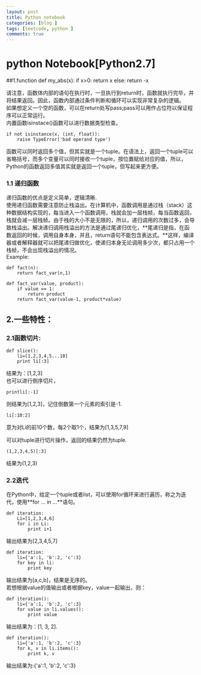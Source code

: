 ```yaml
---
layout: post
title: Python notebook
categories: [blog ]
tags: [leetcode, python ]
comments: true
---
```

# python Notebook[Python2.7]
##1.function
    def my_abs(x):
        if x>0:
            return x
        else:
            return -x
            
请注意，函数体内部的语句在执行时，一旦执行到return时，函数就执行完毕，并将结果返回。因此，函数内部通过条件判断和循环可以实现非常复杂的逻辑。<br/>
如果想定义一个空的函数，可以在return处写pass;pass可以用作占位符以保证程序可以正常运行。<br/>
内置函数isinstace()函数可以进行数据类型检查。     
          
    if not isinstance(x, (int, float)):
        raise TypeError('bad operand type')
函数可以同时返回多个值，但其实就是一个tuple。在语法上，返回一个tuple可以省略括号，而多个变量可以同时接收一个tuple，按位置赋给对应的值，所以，Python的函数返回多值其实就是返回一个tuple，但写起来更方便。<br/>
### 1.1 递归函数
递归函数的优点是定义简单，逻辑清晰.<br/>
使用递归函数需要注意防止栈溢出。在计算机中，函数调用是通过栈（stack）这种数据结构实现的，每当进入一个函数调用，栈就会加一层栈帧，每当函数返回，栈就会减一层栈帧。由于栈的大小不是无限的，所以，递归调用的次数过多，会导致栈溢出。解决递归调用栈溢出的方法是通过尾递归优化，**尾递归是指，在函数返回的时候，调用自身本身，并且，return语句不能包含表达式。**这样，编译器或者解释器就可以把尾递归做优化，使递归本身无论调用多少次，都只占用一个栈帧，不会出现栈溢出的情况。<br/>
Example:
    
    def fact(n):
        return fact_var(n,1)
        
    def fact_var(value, product):
        if value == 1:
            return product 
        return fact_var(value-1, product*value)
        
## 2.一些特性：
### 2.1函数切片:<br/>

    def slice():
        li=[1,2,3,4,5...10]
        print li[:3]
        
结果为：[1,2,3]<br/>
也可以进行倒序切片，
    
    printli[:-1]
则结果为[1,2,3]，记住倒数第一个元素的索引是-1.<br/>

    li[:10:2]
意为对Li的前10个数，每2个取1个，结果为[1,3,5,7,9]
    
可以对tuple进行切片操作，返回的结果仍然为tuple.

    (1,2,3,4,5)[:3]
 结果为(1,2,3)<br/>
 
### 2.2迭代
在Python中，给定一个tuple或者list，可以使用for循环来进行遍历，称之为迭代，使用**for ... in ...**语句。<br/>

    def iteration:
        Li=[1,2,3,4,6]
        for i in Li:
            print i+1
            
输出结果为[2,3,4,5,7]<br/>

    def iteration:
        li={'a':1, 'b':2, 'c':3}
        for key in li:
            print key
输出结果为[a,c,b]，结果是无序的。<br/>
若想根据value的值输出或者根据key，value一起输出，则：<br/>

    def iteration():
        li={'a':1, 'b':2, 'c':3}
        for value in li.values():
            print value
输出结果为：[1, 3, 2].

    def iteration():
        li={'a':1, 'b':2, 'c':3}
        for k, v in li.items():
            print k, v
输出结果为:{'a':1, 'b':2, 'c':3}

    
 
 
    




       



